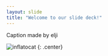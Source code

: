 ```yaml
---
layout: slide
title: "Welcome to our slide deck!"
---
```


Caption made by elji

![inflatocat](https://octodex.github.com/images/inflatocat.png)
{: .center}

